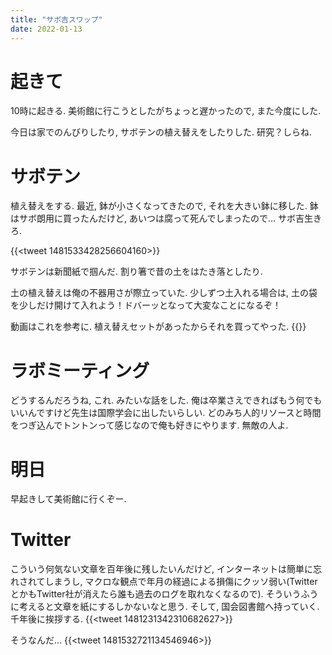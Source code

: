 ```yaml
---
title: "サボ吉スワップ"
date: 2022-01-13
---
```


# 起きて
10時に起きる. 美術館に行こうとしたがちょっと遅かったので, また今度にした.

今日は家でのんびりしたり, サボテンの植え替えをしたりした. 研究？しらね.

# サボテン
植え替えをする. 最近, 鉢が小さくなってきたので, それを大きい鉢に移した. 鉢はサボ朗用に買ったんだけど, あいつは腐って死んでしまったので... サボ吉生きろ.

{{<tweet 1481533428256604160>}}

サボテンは新聞紙で掴んだ. 割り箸で昔の土をはたき落としたり.

土の植え替えは俺の不器用さが際立っていた. 少しずつ土入れる場合は, 土の袋を少しだけ開けて入れよう！ドバーッとなって大変なことになるぞ！

動画はこれを参考に. 植え替えセットがあったからそれを買ってやった.
{{<youtube EL5LAoFrZNA>}}

# ラボミーティング
どうするんだろうね, これ. みたいな話をした. 俺は卒業さえできればもう何でもいいんですけど先生は国際学会に出したいらしい. どのみち人的リソースと時間をつぎ込んでトントンって感じなので俺も好きにやります. 無敵の人よ.

# 明日
早起きして美術館に行くぞー.

# Twitter
こういう何気ない文章を百年後に残したいんだけど, インターネットは簡単に忘れされてしまうし, マクロな観点で年月の経過による損傷にクッソ弱い(TwitterとかもTwitter社が消えたら誰も過去のログを取れなくなるので). そういうふうに考えると文章を紙にするしかないなと思う. そして, 国会図書館へ持っていく. 千年後に挨拶する.
{{<tweet 1481231342310682627>}}

そうなんだ...
{{<tweet 1481532721134546946>}}